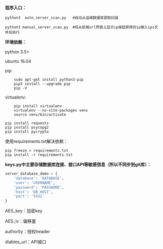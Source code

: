 **程序入口：**

`python3  auto_server_scan.py	#自动从运维数据库提取扫描`

`python3 manual_server_scan.py	#将从前端url界面上显示ip按钮获得的ip输入ips文件后执行`



**环境依赖：**

python 3.5+

ubuntu 16.04

pip:

```shell
    sudo apt-get install python3-pip
    pip3 install --upgrade pip
    pip -V
```

virtualenv:

```shell
    pip install virtualenv
    virtualenv --no-site-packages venv
    source venv/bin/activate
```

```shell
pip install requests
pip install psycopg2
pip install pycrypto
```



使用requirements.txt解决依赖：

```shell
pip freeze > requirements.txt
pip install -r requirements.txt
```



**keys.py中主要存储数据库连接、接口API等敏感信息（所以不同步到git库）：**

```python
server_database_demo = {
    'database': 'DATABASE',
    'user': 'USERNAME',
    'password': 'PASSWORD',
    'host': 'DB_HOST',
    'port': '5432'
}
```

AES_key：加密key

AES_iv：偏移量

authority：授权header

diables_url：API接口